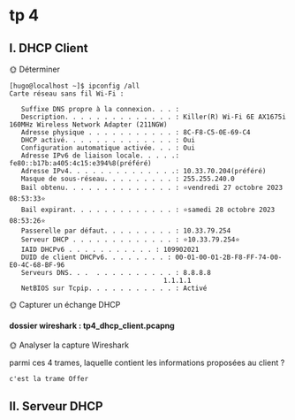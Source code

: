 # tp 4

## I. DHCP Client

🌞 Déterminer

```
[hugo@localhost ~]$ ipconfig /all
Carte réseau sans fil Wi-Fi :

   Suffixe DNS propre à la connexion. . . :
   Description. . . . . . . . . . . . . . : Killer(R) Wi-Fi 6E AX1675i 160MHz Wireless Network Adapter (211NGW)
   Adresse physique . . . . . . . . . . . : 8C-F8-C5-0E-69-C4
   DHCP activé. . . . . . . . . . . . . . : Oui
   Configuration automatique activée. . . : Oui
   Adresse IPv6 de liaison locale. . . . .: fe80::b17b:a405:4c15:e394%8(préféré)
   Adresse IPv4. . . . . . . . . . . . . .: 10.33.70.204(préféré)
   Masque de sous-réseau. . . . . . . . . : 255.255.240.0
   Bail obtenu. . . . . . . . . . . . . . : ⭐vendredi 27 octobre 2023 08:53:33⭐
   Bail expirant. . . . . . . . . . . . . : ⭐samedi 28 octobre 2023 08:53:26⭐
   Passerelle par défaut. . . . . . . . . : 10.33.79.254
   Serveur DHCP . . . . . . . . . . . . . : ⭐10.33.79.254⭐
   IAID DHCPv6 . . . . . . . . . . . : 109902021
   DUID de client DHCPv6. . . . . . . . : 00-01-00-01-2B-F8-FF-74-00-E0-4C-68-BF-96
   Serveurs DNS. . .  . . . . . . . . . . : 8.8.8.8
                                       1.1.1.1
   NetBIOS sur Tcpip. . . . . . . . . . . : Activé
```

🌞 Capturer un échange DHCP

#### dossier wireshark : tp4_dhcp_client.pcapng

🌞 Analyser la capture Wireshark

parmi ces 4 trames, laquelle contient les informations proposées au client ?

    c'est la trame Offer

## II. Serveur DHCP

